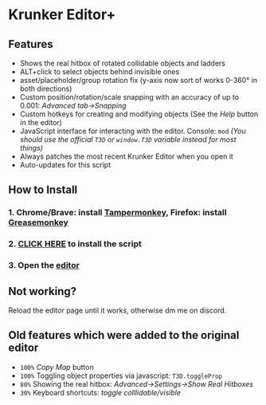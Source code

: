 # Krunker Editor+

## Features
- Shows the real hitbox of rotated collidable objects and ladders
- ALT+click to select objects behind invisible ones
- asset/placeholder/group rotation fix (y-axis now sort of works 0-360° in both directions)
- Custom position/rotation/scale snapping with an accuracy of up to 0.001: *Advanced tab→Snapping*
- Custom hotkeys for creating and modifying objects (See the *Help* button in the editor)
- JavaScript interface for interacting with the editor. Console: `mod`
 *(You should use the official `T3D` or `window.T3D` variable instead for most things)*
- Always patches the most recent Krunker Editor when you open it
- Auto-updates for this script

## How to Install
### 1. Chrome/Brave: install [Tampermonkey](https://chrome.google.com/webstore/detail/tampermonkey/dhdgffkkebhmkfjojejmpbldmpobfkfo?hl=en), Firefox: install [Greasemonkey](https://addons.mozilla.org/en-US/firefox/addon/greasemonkey/)

### 2. [CLICK HERE](https://github.com/j4k0xb/Krunker-Editor-Plus/raw/master/userscript.user.js) to install the script
### 3. Open the [editor]([https://krunker.io/editor.html](https://krunker.io/editor.html))

## Not working?
Reload the editor page until it works, otherwise dm me on discord.

## Old features which were added to the original editor
- `100%` *Copy Map* button
- `100%` Toggling object properties via javascript: `T3D.toggleProp`
- `80%` Showing the real hitbox: *Advanced→Settings→Show Real Hitboxes*
- `30%` Keyboard shortcuts: *toggle colllidable/visible*
